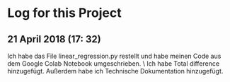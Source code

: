 # Log for this Project

## 21 April 2018 (17: 32)
Ich habe das File linear_regression.py restellt und habe meinen Code aus dem Google Colab Notebook umgeschrieben.  \\
Ich habe Total difference hinzugefügt. Außerdem habe ich Technische Dokumentation hinzugefügt. 
